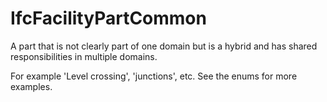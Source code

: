 # IfcFacilityPartCommon

A part that is not clearly part of one domain but is a hybrid and has shared responsibilities in multiple domains.
<!-- end of short definition -->

For example 'Level crossing', 'junctions', etc. 
See the enums for more examples. 

